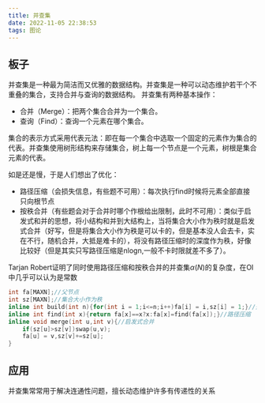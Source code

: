 ```yaml
---
title: 并查集
date: 2022-11-05 22:38:53
tags: 图论
---
```

## 板子
并查集是一种最为简洁而又优雅的数据结构。并查集是一种可以动态维护若干个不重叠的集合，支持合并与查询的数据结构。
并查集有两种基本操作：

+ 合并（Merge）：把两个集合合并为一个集合。
+ 查询（Find）：查询一个元素在哪个集合。


集合的表示方式采用代表元法：即在每一个集合中选取一个固定的元素作为集合的代表。并查集使用树形结构来存储集合，树上每一个节点是一个元素，树根是集合元素的代表。

如是还是慢，于是人们想出了优化：
+ 路径压缩（会损失信息，有些题不可用）：每次执行find时候将元素全部直接只向根节点
+ 按秩合并（有些题会对于合并时哪个作根给出限制，此时不可用）：类似于启发式和并的思想，将小结构和并到大结构上，当将集合大小作为秩时就是启发式合并（好写，但是将集合大小作为秩是可以卡的，但是基本没人会去卡，实在不行，随机合并，大抵是难卡的），将没有路径压缩时的深度作为秩，好像比较好（但是其实只写路径压缩是nlogn,一般不卡时限就差不多了）。


Tarjan Robert证明了同时使用路径压缩和按秩合并的并查集$\alpha(N)$的复杂度，在OI中几乎可以认为是常数
```cpp
int fa[MAXN];//父节点
int sz[MAXN];//集合大小作为秩
inline int build(int n){for(int i = 1;i<=n;i++)fa[i] = i,sz[i] = 1;}//开始时一个元素构成一个集合
inline int find(int x){return fa[x]==x?x:fa[x]=find(fa[x]);}//路径压缩
inline void merge(int u,int v){//启发式合并
    if(sz[u]>sz[v])swap(u,v);
    fa[u] = v,sz[v]+=sz[u];
}
```
## 应用
并查集常常用于解决连通性问题，擅长动态维护许多有传递性的关系


